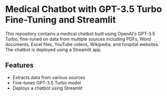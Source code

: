 # Medical Chatbot with GPT-3.5 Turbo Fine-Tuning and Streamlit

This repository contains a medical chatbot built using OpenAI's GPT-3.5 Turbo, fine-tuned on data from multiple sources including PDFs, Word documents, Excel files, YouTube videos, Wikipedia, and hospital websites. The chatbot is deployed using a Streamlit app.

## Features
- Extracts data from various sources
- Fine-tunes GPT-3.5 Turbo model
- Deploys a chatbot using Streamlit

